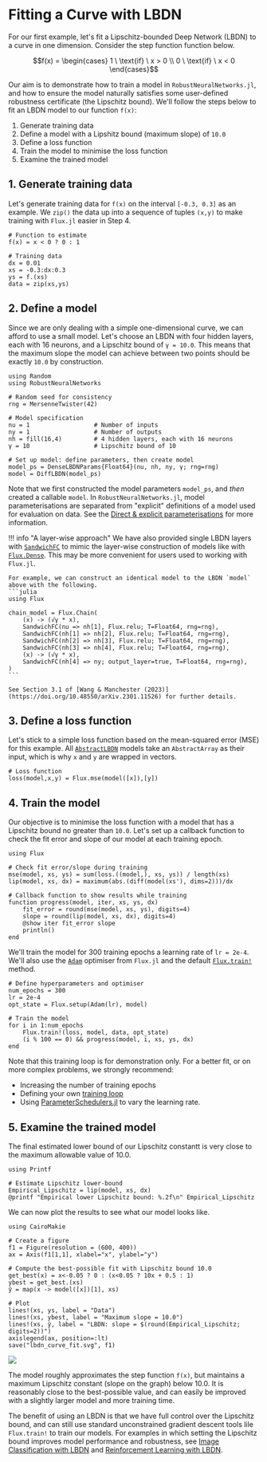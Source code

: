 # Fitting a Curve with LBDN

For our first example, let's fit a Lipschitz-bounded Deep Network (LBDN) to a curve in one dimension. Consider the step function function below.
```math
f(x) = 
\begin{cases}
1 \ \text{if} \ x > 0 \\ 0  \ \text{if} \ x < 0
\end{cases}
```
Our aim is to demonstrate how to train a model in `RobustNeuralNetworks.jl`, and how to ensure the model naturally satisfies some user-defined robustness certificate (the Lipschitz bound). We'll follow the steps below to fit an LBDN model to our function ``f(x)``:
1. Generate training data
2. Define a model with a Lipshitz bound (maximum slope) of `10.0`
3. Define a loss function
4. Train the model to minimise the loss function
5. Examine the trained model

## 1. Generate training data

Let's generate training data for ``f(x)`` on the interval ``[-0.3, 0.3]`` as an example. We `zip()` the data up into a sequence of tuples `(x,y)` to make training with `Flux.jl` easier in Step 4.

```@example curve_fit
# Function to estimate
f(x) = x < 0 ? 0 : 1

# Training data
dx = 0.01
xs = -0.3:dx:0.3
ys = f.(xs)
data = zip(xs,ys)
```

## 2. Define a model

Since we are only dealing with a simple one-dimensional curve, we can afford to use a small model. Let's choose an LBDN with four hidden layers, each with 16 neurons, and a Lipschitz bound of `γ = 10.0`. This means that the maximum slope the model can achieve between two points should be exactly `10.0` by construction.

```@example curve_fit
using Random
using RobustNeuralNetworks

# Random seed for consistency
rng = MersenneTwister(42)

# Model specification
nu = 1                  # Number of inputs
ny = 1                  # Number of outputs
nh = fill(16,4)         # 4 hidden layers, each with 16 neurons
γ = 10                  # Lipschitz bound of 10

# Set up model: define parameters, then create model
model_ps = DenseLBDNParams{Float64}(nu, nh, ny, γ; rng=rng)
model = DiffLBDN(model_ps)
```

Note that we first constructed the model parameters `model_ps`, and *then* created a callable `model`. In `RobustNeuralNetworks.jl`, model parameterisations are separated from "explicit" definitions of a model used for evaluation on data. See the [Direct & explicit parameterisations](@ref) for more information.

!!! info "A layer-wise approach"
    We have also provided single LBDN layers with [`SandwichFC`](@ref) to mimic the layer-wise construction of models like with [`Flux.Dense`](https://fluxml.ai/Flux.jl/stable/models/layers/#Flux.Dense). This may be more convenient for users used to working with `Flux.jl`.

    For example, we can construct an identical model to the LBDN `model` above with the following.
    ```julia
    using Flux

    chain_model = Flux.Chain(
        (x) -> (√γ * x),
        SandwichFC(nu => nh[1], Flux.relu; T=Float64, rng=rng),
        SandwichFC(nh[1] => nh[2], Flux.relu; T=Float64, rng=rng),
        SandwichFC(nh[2] => nh[3], Flux.relu; T=Float64, rng=rng),
        SandwichFC(nh[3] => nh[4], Flux.relu; T=Float64, rng=rng),
        (x) -> (√γ * x),
        SandwichFC(nh[4] => ny; output_layer=true, T=Float64, rng=rng),
    )
    ```

    See Section 3.1 of [Wang & Manchester (2023)](https://doi.org/10.48550/arXiv.2301.11526) for further details.

## 3. Define a loss function

Let's stick to a simple loss function based on the mean-squared error (MSE) for this example. All [`AbstractLBDN`](@ref) models take an `AbstractArray` as their input, which is why `x` and `y` are wrapped in vectors.
```@example curve_fit
# Loss function
loss(model,x,y) = Flux.mse(model([x]),[y]) 
```

## 4. Train the model

Our objective is to minimise the loss function with a model that has a Lipschitz bound no greater than `10.0`. Let's set up a callback function to check the fit error and slope of our model at each training epoch.

```@example curve_fit
using Flux

# Check fit error/slope during training
mse(model, xs, ys) = sum(loss.((model,), xs, ys)) / length(xs)
lip(model, xs, dx) = maximum(abs.(diff(model(xs'), dims=2)))/dx

# Callback function to show results while training
function progress(model, iter, xs, ys, dx) 
    fit_error = round(mse(model, xs, ys), digits=4)
    slope = round(lip(model, xs, dx), digits=4)
    @show iter fit_error slope
    println()
end
```

We'll train the model for 300 training epochs a learning rate of `lr = 2e-4`. We'll also use the [`Adam`](https://fluxml.ai/Flux.jl/stable/training/optimisers/#Flux.Optimise.Adam) optimiser from `Flux.jl` and the default [`Flux.train!`](https://fluxml.ai/Flux.jl/stable/training/reference/#Flux.Optimise.train!-NTuple{4,%20Any}) method.

```@example curve_fit
# Define hyperparameters and optimiser
num_epochs = 300
lr = 2e-4
opt_state = Flux.setup(Adam(lr), model)

# Train the model
for i in 1:num_epochs
    Flux.train!(loss, model, data, opt_state)
    (i % 100 == 0) && progress(model, i, xs, ys, dx)
end
```

Note that this training loop is for demonstration only. For a better fit, or on more complex problems, we strongly recommend:
- Increasing the number of training epochs
- Defining your own [training loop](https://fluxml.ai/Flux.jl/stable/training/training/) 
- Using [ParameterSchedulers.jl](https://github.com/FluxML/ParameterSchedulers.jl) to vary the learning rate.

## 5. Examine the trained model

The final estimated lower bound of our Lipschitz constantt is very close to the maximum allowable value of 10.0.
```@example curve_fit
using Printf

# Estimate Lipschitz lower-bound
Empirical_Lipschitz = lip(model, xs, dx)
@printf "Empirical lower Lipschitz bound: %.2f\n" Empirical_Lipschitz
```

We can now plot the results to see what our model looks like.

```@example curve_fit
using CairoMakie

# Create a figure
f1 = Figure(resolution = (600, 400))
ax = Axis(f1[1,1], xlabel="x", ylabel="y")

# Compute the best-possible fit with Lipschitz bound 10.0
get_best(x) = x<-0.05 ? 0 : (x<0.05 ? 10x + 0.5 : 1)
ybest = get_best.(xs)
ŷ = map(x -> model([x])[1], xs)

# Plot
lines!(xs, ys, label = "Data")
lines!(xs, ybest, label = "Maximum slope = 10.0")
lines!(xs, ŷ, label = "LBDN: slope = $(round(Empirical_Lipschitz; digits=2))")
axislegend(ax, position=:lt)
save("lbdn_curve_fit.svg", f1)
```
![](lbdn_curve_fit.svg)

The model roughly approximates the step function ``f(x)``, but maintains a maximum Lipschitz constant (slope on the graph) below 10.0. It is reasonably close to the best-possible value, and can easily be improved with a slightly larger model and more training time.

The benefit of using an LBDN is that we have full control over the Lipschitz bound, and can still use standard unconstrained gradient descent tools lile `Flux.train!` to train our models. For examples in which setting the Lipschitz bound improves model performance and robustness, see [Image Classification with LBDN](@ref) and [Reinforcement Learning with LBDN](@ref).
